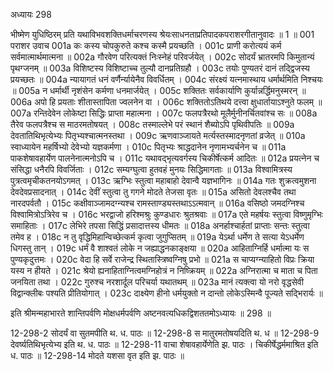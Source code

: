 अध्यायः 298

भीष्मेण युधिष्ठिरम् प्रति यथाविभवशक्तिधर्माचरणस्य श्रेयःसाधनताप्रतिपादकपराशरगीतानुवादः ॥ 1 ॥
001	पराशर उवाच 
001a	कः कस्य चोपकुरुते कश्च कस्मै प्रयच्छति ।
001c	प्राणी करोत्ययं कर्म सर्वमात्मार्थमात्मना ॥
002a	गौरवेण परित्यक्तं निःस्नेहं परिवर्जयेत् ।
002c	सोदर्यं भ्रातरमपि किमुतान्यं पृथग्जनम् ॥
003a	विशिष्टस्य विशिष्टाच्च तुल्यौ दानप्रतिग्रहौ ।
003c	तयोः पुण्यतरं दानं तद्द्विजस्य प्रयच्छतः ॥
004a	न्यायागतं धनं वर्णैर्न्यायेनैव विवर्धितम् ।
004c	संरक्ष्यं यत्नमास्थाय धर्मार्थमिति निश्चयः ॥
005a	न धर्मार्थी नृशंसेन कर्मणा धनमार्जयेत् ।
005c	शक्तितः सर्वकार्याणि कुर्यान्नर्द्धिमनुस्मरन् ॥
006a	अपो हि प्रयताः शीतास्तापिता ज्वलनेन वा ।
006c	शक्तितोऽतिथये दत्त्वा क्षुधार्तायाऽश्नुते फलम् ॥
007a	रन्तिदेवेन लोकेष्टा सिद्धिः प्राप्ता महात्मना ।
007c	फलपत्रैरथो मूलैर्मुनीनर्चितवांश्च सः ॥
008a	तैरेव फलपत्रैश्च स माठरमतोषयत् ।
008c	तस्माल्लेभे परं स्थानं शैब्योऽपि पृथिवीपतिः ॥
009a	देवतातिथिभृत्येभ्यः पितृभ्यश्चात्मनस्तथा ।
009c	ऋणवाञ्जायते मर्त्यस्तस्मादनृणतां व्रजेत् ॥
010a	स्वाध्यायेन महर्षिभ्यो देवेभ्यो यज्ञकर्मणा ।
010c	पितृभ्यः श्राद्धदानेन नृणामभ्यर्चनेन च ॥
011a	पाकशेषावहार्येण पालनेनात्मनोऽपि च ।
011c	यथावद्भृत्यवर्गस्य चिकीर्षेत्कर्म आदितः ॥
012a	प्रयत्नेन च संसिद्धा धनैरपि विवर्जिताः ।
012c	सम्यग्घुत्वा हुतवहं मुनयः सिद्धिमागताः ॥
013a	विश्वामित्रस्य पुत्रत्वमृचीकतनयोऽगमत् ।
013c	ऋग्भिः स्तुत्वा महाबाहो देवान्वै यज्ञभागिनः ॥
014a	गतः शुक्रत्वमुशना देवदेवप्रसादनात् ।
014c	देवीं स्तुत्वा तु गगने मोदते तेजसा वृतः ॥
015a	असितो देवलश्चैव तथा नारदपर्वतौ ।
015c	कक्षीवाञ्जामदग्न्यश्च रामस्ताण्ड्यस्तथाऽऽत्मवान् ॥
016a	वसिष्ठो जमदग्निश्च विश्वामित्रोऽत्रिरेव च ।
016c	भरद्वाजो हरिश्मश्रुः कुण्डधारः श्रुतश्रवाः ॥
017a	एते महर्षयः स्तुत्वा विष्णुमृग्भिः समाहिताः ।
017c	लेभिरे तपसा सिद्धिं प्रसादात्तस्य धीमतः ॥
018a	अनर्हाश्चार्हतां प्राप्ताः सन्तः स्तुत्वा तमेव ह ।
018c	न तु वृद्धिमिहान्विच्छेत्कर्म कृत्वा जुगुप्सितम् ॥
019a	येऽर्था धर्मेण ते सत्या येऽधर्मेण धिगस्तु तान् ।
019c	धर्मं वै शाश्वतं लोके न जह्याद्धनकाङ्क्षया ॥
020a	आहिताग्निर्हि धर्मात्मा यः स पुण्यकृदुत्तमः ।
020c	वेदा हि सर्वे राजेन्द्र स्थितास्त्रिष्वग्निषु प्रभो ॥
021a	स चाप्यग्न्याहितो विप्रः क्रिया यस्य न हीयते ।
021c	श्रेयो ह्यनाहिताग्नित्वमग्निहोत्रं न निष्क्रियम् ॥
022a	अग्निरात्मा च माता च पिता जनयिता तथा ।
022c	गुरुश्च नरशार्दूल परिचर्या यथातथम् ॥
023a	मानं त्यक्त्वा यो नरो वृद्धसेवी विद्वान्क्लीबः पश्यति प्रीतियोगात् ।
023c	दाक्ष्येण हीनो धर्मयुक्तो न दान्तो लोकेऽस्मिन्वै पूज्यते सद्भिरार्यः ॥ 

इति श्रीमन्महाभारते शान्तिपर्वणि मोक्षधर्मपर्वणि अष्टनवत्यधिकद्विशततमोऽध्यायः ॥ 298 ॥

12-298-2 सोदर्यं वा सुतमपीति थ. ध. पाठः ॥ 12-298-8 स मातुरमतोषयदिति थ. ध ॥ 12-298-9 देवर्ष्यतिथिभृत्येभ्य इति थ. ध. पाठः ॥ 12-298-11 वाचा शेषावहार्येणेति झ. पाठः । चिकीर्षेद्धर्ममाश्रित इति ध. पाठः ॥ 12-298-14 मोदते यशसा वृत इति झ. पाठः ॥
